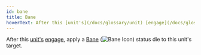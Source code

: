 ```yaml
---
id: bane
title: Bane
hoverText: After this [unit's](/docs/glossary/unit) [engage](/docs/glossary/engage), apply a [Bane](/docs/status-effects/bane) status die to this unit's target.
---
```


After this [unit's](/docs/glossary/unit) [engage](/docs/glossary/engage), apply a [Bane](/docs/status-effects/bane) (<img src="/icons/bane.svg" alt="Bane Icon" class="icon-svg" />) status die to this unit's target.
